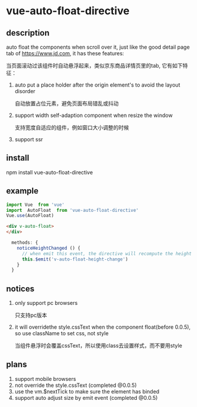 # vue-auto-float-directive
## description
auto float the components when scroll over it, just like the good detail page tab of https://www.jd.com, it has these features:

当页面滚动过该组件时自动悬浮起来，类似京东商品详情页里的tab, 它有如下特征：

1. auto put a place holder after the origin element's to avoid the layout disorder

    自动放置占位元素，避免页面布局错乱或抖动

2. support width self-adaption component when resize the window 

    支持宽度自适应的组件，例如窗口大小调整的时候

3. support ssr

## install
npm install vue-auto-float-directive

## example
``` js
import Vue  from 'vue'
import  AutoFloat  from 'vue-auto-float-directive'
Vue.use(AutoFloat)
```
``` html
<div v-auto-float>
</div>
```
``` js
  methods: {
    noticeHeightChanged () {
      // when emit this event, the directive will recompute the height of origin component
      this.$emit('v-auto-float-height-change')
    }
  }
```
## notices
1. only support pc browsers

    只支持pc版本
2. it will overridethe style.cssText when the component float(before 0.0.5), so use className to set css, not style

    当组件悬浮时会覆盖cssText，所以使用class去设置样式，而不要用style

## plans
1. support mobile browsers
2. not override the style.cssText (completed @0.0.5)
3. use the vm.$nextTick to make sure the element has binded
4. support auto adjust size by emit event (completed @0.0.5)
